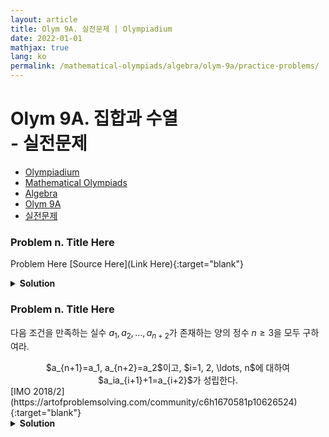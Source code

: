 ```yaml
---
layout: article
title: Olym 9A. 실전문제 | Olympiadium
date: 2022-01-01
mathjax: true
lang: ko
permalink: /mathematical-olympiads/algebra/olym-9a/practice-problems/
---
```

# Olym 9A. 집합과 수열 <br> <ssup> - 실전문제</ssup>

<ul class="breadcrumb">
	<li><a href="{{ site.baseurl }}/">Olympiadium</a></li> 
	<li><a href="{{ site.baseurl }}/mathematical-olympiads/">Mathematical Olympiads</a></li> 
	<li><a href="{{ site.baseurl }}/mathematical-olympiads/algebra/">Algebra</a></li> 
	<li><a href="{{ site.baseurl }}/mathematical-olympiads/algebra/olym-9a/">Olym 9A</a></li> 
	<li><a href="{{ site.baseurl }}/mathematical-olympiads/algebra/olym-9a/practice-problems/">실전문제</a></li>
</ul>

### Problem n. Title Here
<blueboard> Problem Here </blueboard>
[Source Here](Link Here){:target="blank"}
<pinkborder><details>
<summary><b>Solution</b></summary>
Solution Here. 
</details></pinkborder>

### Problem n. Title Here
<blueboard> 다음 조건을 만족하는 실수 $a_1, a_2, \ldots, a_{n+2}$가 존재하는 양의 정수 $n \ge 3$을 모두 구하여라.  
<center><ssbr/> $a_{n+1}=a_1, a_{n+2}=a_2$이고, $i=1, 2, \ldots, n$에 대하여 $a_ia_{i+1}+1=a_{i+2}$가 성립한다. <ssbr/></center> </blueboard>
[IMO 2018/2](https://artofproblemsolving.com/community/c6h1670581p10626524){:target="blank"}
<pinkborder><details>
<summary><b>Solution</b></summary>
Solution Here. 
</details></pinkborder>
